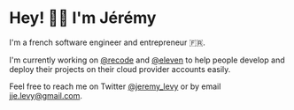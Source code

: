 # Hey! 👋🏼  I'm Jérémy

I'm a french software engineer and entrepreneur 🇫🇷. 

I'm currently working on [@recode](https://github.com/recode-sh/cli) and [@eleven](https://github.com/eleven-sh/cli) to help people develop and deploy their projects on their cloud provider accounts easily.

Feel free to reach me on Twitter [@jeremy_levy](https://twitter.com/jeremy_levy) or by email [jje.levy@gmail.com](mailto:jje.levy@gmail.com).
